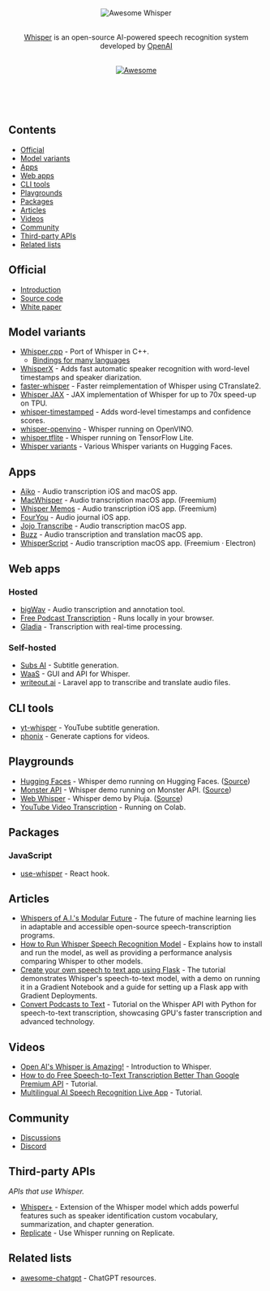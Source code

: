 <div align="center">
	<br>
	<br>
	<div>
		<img src="media/logo.png" alt="Awesome Whisper">
		<br>
	</div>
	<br>
	<p>
		<a href="https://openai.com/research/whisper">Whisper</a> is an open-source AI-powered speech recognition system developed by <a href="https://openai.com">OpenAI</a>
	</p>
	<br>
	<a href="https://awesome.re">
		<img src="https://awesome.re/badge-flat2.svg" alt="Awesome">
	</a>
	<br>
	<br>
	<br>
	<br>
	<br>
</div>

## Contents

- [Official](#official)
- [Model variants](#model-variants)
- [Apps](#apps)
- [Web apps](#web-apps)
- [CLI tools](#cli-tools)
- [Playgrounds](#playgrounds)
- [Packages](#packages)
- [Articles](#articles)
- [Videos](#videos)
- [Community](#community)
- [Third-party APIs](#third-party-apis)
- [Related lists](#related-lists)

## Official

- [Introduction](https://openai.com/research/whisper)
- [Source code](https://github.com/openai/whisper)
- [White paper](https://cdn.openai.com/papers/whisper.pdf)

## Model variants

- [Whisper.cpp](https://github.com/ggerganov/whisper.cpp) - Port of Whisper in C++.
	- [Bindings for many languages](https://github.com/ggerganov/whisper.cpp#bindings)
- [WhisperX](https://github.com/m-bain/whisperX) - Adds fast automatic speaker recognition with word-level timestamps and speaker diarization.
- [faster-whisper](https://github.com/guillaumekln/faster-whisper) - Faster reimplementation of Whisper using CTranslate2.
- [Whisper JAX](https://github.com/sanchit-gandhi/whisper-jax) - JAX implementation of Whisper for up to 70x speed-up on TPU.
- [whisper-timestamped](https://github.com/linto-ai/whisper-timestamped) - Adds word-level timestamps and confidence scores.
- [whisper-openvino](https://github.com/zhuzilin/whisper-openvino) - Whisper running on OpenVINO.
- [whisper.tflite](https://github.com/usefulsensors/openai-whisper) - Whisper running on TensorFlow Lite.
- [Whisper variants](https://huggingface.co/models?other=whisper) - Various Whisper variants on Hugging Faces.

## Apps

- [Aiko](https://sindresorhus.com/aiko) - Audio transcription iOS and macOS app.
- [MacWhisper](https://goodsnooze.gumroad.com/l/macwhisper) - Audio transcription macOS app. (Freemium)
- [Whisper Memos](https://apps.apple.com/app/id6443658039) - Audio transcription iOS app. (Freemium)
- [FourYou](https://apps.apple.com/app/id1671616134) - Audio journal iOS app.
- [Jojo Transcribe](https://apps.apple.com/app/id1659864300) - Audio transcription macOS app.
- [Buzz](https://github.com/chidiwilliams/Buzz) - Audio transcription and translation macOS app.
- [WhisperScript](https://store.getwavery.com/l/whisperscript) - Audio transcription macOS app. (Freemium · Electron)

## Web apps

<!-- ### Hosted and self-hosted -->

### Hosted

- [bigWav](https://bigwav.app) - Audio transcription and annotation tool.
- [Free Podcast Transcription](https://freepodcasttranscription.com) - Runs locally in your browser.
- [Gladia](https://www.gladia.io) - Transcription with real-time processing.

### Self-hosted

- [Subs AI](https://github.com/abdeladim-s/subsai) - Subtitle generation.
- [WaaS](https://github.com/schibsted/WAAS) - GUI and API for Whisper.
- [writeout.ai](https://github.com/beyondcode/writeout.ai) - Laravel app to transcribe and translate audio files.

## CLI tools

- [yt-whisper](https://github.com/m1guelpf/yt-whisper) - YouTube subtitle generation.
- [phonix](https://github.com/platisd/phonix) - Generate captions for videos.

## Playgrounds

- [Hugging Faces](https://huggingface.co/spaces/openai/whisper) - Whisper demo running on Hugging Faces. ([Source](https://huggingface.co/spaces/openai/whisper/tree/main))
- [Monster API](https://whisperui.monsterapi.ai) - Whisper demo running on Monster API. ([Source](https://github.com/saharmor/whisper-playground))
- [Web Whisper](https://whisper.r3d.red) - Whisper demo by Pluja. ([Source](https://codeberg.org/pluja/web-whisper))
- [YouTube Video Transcription](https://github.com/ArthurFDLR/whisper-youtube) - Running on Colab.

## Packages

### JavaScript

- [use-whisper](https://github.com/chengsokdara/use-whisper) - React hook.

## Articles

- [Whispers of A.I.'s Modular Future](https://www.newyorker.com/tech/annals-of-technology/whispers-of-ais-modular-future) - The future of machine learning lies in adaptable and accessible open-source speech-transcription programs.
- [How to Run Whisper Speech Recognition Model](https://www.assemblyai.com/blog/how-to-run-openais-whisper-speech-recognition-model/) - Explains how to install and run the model, as well as providing a performance analysis comparing Whisper to other models.
- [Create your own speech to text app using Flask](https://blog.paperspace.com/whisper-openai-flask-application-deployment/) - The tutorial demonstrates Whisper's speech-to-text model, with a demo on running it in a Gradient Notebook and a guide for setting up a Flask app with Gradient Deployments.
- [Convert Podcasts to Text](https://betterprogramming.pub/openais-whisper-tutorial-42140dd696ee) - Tutorial on the Whisper API with Python for speech-to-text transcription, showcasing GPU's faster transcription and advanced technology.

## Videos

- [Open AI's Whisper is Amazing!](https://www.youtube.com/watch?v=OCBZtgQGt1I) - Introduction to Whisper.
- [How to do Free Speech-to-Text Transcription Better Than Google Premium API](https://www.youtube.com/watch?v=msj3wuYf3d8) - Tutorial.
- [Multilingual AI Speech Recognition Live App](https://www.youtube.com/watch?v=ywIyc8l1K1Q) - Tutorial.

## Community

- [Discussions](https://github.com/openai/whisper/discussions)
- [Discord](https://discord.com/invite/openai)

## Third-party APIs

*APIs that use Whisper.*

- [Whisper+](https://www.oneai.com/speech-to-text) - Extension of the Whisper model which adds powerful features such as speaker identification custom vocabulary, summarization, and chapter generation.
- [Replicate](https://replicate.com/openai/whisper) - Use Whisper running on Replicate.

## Related lists

- [awesome-chatgpt](https://github.com/sindresorhus/awesome-chatgpt) - ChatGPT resources.
